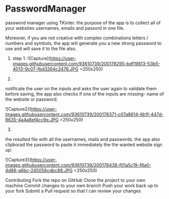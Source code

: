 # PasswordManager

password manager using TKinter.
the purpose of the app is to collect all of your websites usernames, emails and passord in one file.

Moreover, if you are not creative with complex combinations letters / numbers and symbols, the app will generate you a new strong password to use and will save it to the file also.

1. step 1:
![Capture](https://user-images.githubusercontent.com/93610739/200178295-bdf19813-53b5-4013-9c07-fbd3264c2476.JPG =250x250)

2.
notificate the user on the inputs and asks the user again to validate them before saving, the app also checks if one of the inputs are missing- name of the website or password.

![Capture2](https://user-images.githubusercontent.com/93610739/200178371-c07a8614-6b1f-447d-8635-4a4a8ef4cc9e.JPG =250x250)

3.
the resulted file with all the usernames, mails and passwords.
the app also clipborad the password to paste it immediately the the wanted website sign up:

![Capture3](https://user-images.githubusercontent.com/93610739/200178438-f01a5c19-f8a0-4d86-a6bc-245056cdbc88.JPG =250x250)


Contributing
Fork the repo on GitHub
Clone the project to your own machine
Commit changes to your own branch
Push your work back up to your fork
Submit a Pull request so that I can review your changes
